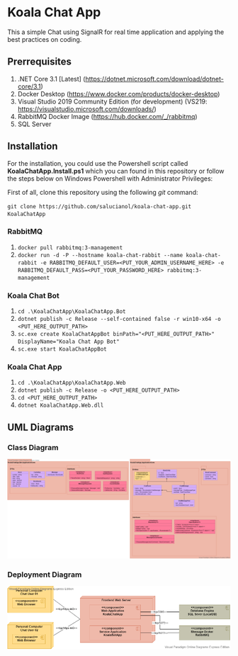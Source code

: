 # Koala Chat App
This a simple Chat using SignalR for real time application and applying the best practices on coding.

## Prerrequisites
1. .NET Core 3.1 [Latest] (https://dotnet.microsoft.com/download/dotnet-core/3.1)
2. Docker Desktop (https://www.docker.com/products/docker-desktop)
3. Visual Studio 2019 Community Edition (for development) (VS219: https://visualstudio.microsoft.com/downloads/)
4. RabbitMQ Docker Image (https://hub.docker.com/_/rabbitmq)
5. SQL Server

## Installation
For the installation, you could use the Powershell script called **KoalaChatApp.Install.ps1** which you can found in this repository or follow the steps below on Windows Powershell with Administrator Privileges:

First of all, clone this repository using the following *git* command:

`git clone https://github.com/salucianol/koala-chat-app.git KoalaChatApp`

### RabbitMQ

1. `docker pull rabbitmq:3-management`
2. `docker run -d -P --hostname koala-chat-rabbit --name koala-chat-rabbit -e RABBITMQ_DEFAULT_USER=<PUT_YOUR_ADMIN_USERNAME_HERE> -e RABBITMQ_DEFAULT_PASS=<PUT_YOUR_PASSWORD_HERE> rabbitmq:3-management`

### Koala Chat Bot
1. `cd .\KoalaChatApp\KoalaChatApp.Bot`
2. `dotnet publish -c Release --self-contained false -r win10-x64 -o <PUT_HERE_OUTPUT_PATH>`
3. `sc.exe create KoalaChatAppBot binPath="<PUT_HERE_OUTPUT_PATH>" DisplayName="Koala Chat App Bot"`
4. `sc.exe start KoalaChatAppBot`

### Koala Chat App
1. `cd .\KoalaChatApp\KoalaChatApp.Web`
2. `dotnet publish -c Release -o <PUT_HERE_OUTPUT_PATH>`
3. `cd <PUT_HERE_OUTPUT_PATH>`
4. `dotnet KoalaChatApp.Web.dll`

## UML Diagrams

### Class Diagram
![Class Diagram](KoalaChatApp-ClassDiagram.png)

### Deployment Diagram
![Deployment Diagram](KoalaChatApp-DeploymentDiagram.png)
